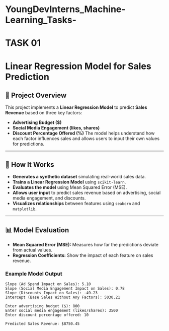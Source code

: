 # YoungDevInterns_Machine-Learning_Tasks-
# TASK 01
# Linear Regression Model for Sales Prediction
## 📌 Project Overview
This project implements a **Linear Regression Model** to predict **Sales Revenue** based on three key factors:
- **Advertising Budget ($)**
- **Social Media Engagement (likes, shares)**
- **Discount Percentage Offered (%)**
The model helps understand how each factor influences sales and allows users to input their own values for predictions.

---
## 🎯 How It Works
- **Generates a synthetic dataset** simulating real-world sales data.
- **Trains a Linear Regression Model** using `scikit-learn`.
- **Evaluates the model** using Mean Squared Error (MSE).
- **Allows user input** to predict sales revenue based on advertising, social media engagement, and discounts.
- **Visualizes relationships** between features using `seaborn` and `matplotlib`.

---

## 📊 Model Evaluation
- **Mean Squared Error (MSE):** Measures how far the predictions deviate from actual values.
- **Regression Coefficients:** Show the impact of each feature on sales revenue.

### **Example Model Output**
```
Slope (Ad Spend Impact on Sales): 5.10
Slope (Social Media Engagement Impact on Sales): 0.78
Slope (Discounts Impact on Sales): -49.23
Intercept (Base Sales Without Any Factors): 5030.21

Enter advertising budget ($): 800
Enter social media engagement (likes/shares): 3500
Enter discount percentage offered: 10

Predicted Sales Revenue: $8750.45

